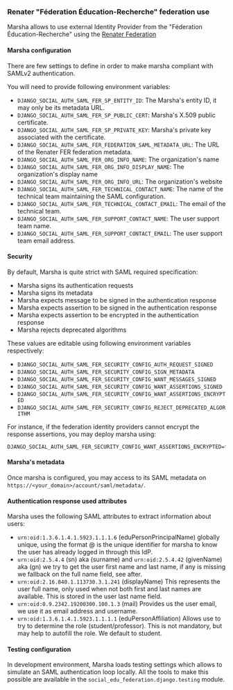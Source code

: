 ### Renater "Féderation Éducation-Recherche" federation use

Marsha allows to use external Identity Provider from the "Féderation Éducation-Recherche"
using the [Renater Federation](https://services.renater.fr/federation/introduction/index)


#### Marsha configuration

There are few settings to define in order to make marsha compliant with SAMLv2 authentication.

You will need to provide following environment variables:
- `DJANGO_SOCIAL_AUTH_SAML_FER_SP_ENTITY_ID`:  The Marsha's entity ID, it may only be its
  metadata URL.
- `DJANGO_SOCIAL_AUTH_SAML_FER_SP_PUBLIC_CERT`: Marsha's X.509 public certificate.
- `DJANGO_SOCIAL_AUTH_SAML_FER_SP_PRIVATE_KEY`: Marsha's private key associated with
  the certificate.
- `DJANGO_SOCIAL_AUTH_SAML_FER_FEDERATION_SAML_METADATA_URL`: The URL of the
  Renater FER federation metadata.
- `DJANGO_SOCIAL_AUTH_SAML_FER_ORG_INFO_NAME`: The organization's name
- `DJANGO_SOCIAL_AUTH_SAML_FER_ORG_INFO_DISPLAY_NAME`: The organization's display name
- `DJANGO_SOCIAL_AUTH_SAML_FER_ORG_INFO_URL`: The organization's website
- `DJANGO_SOCIAL_AUTH_SAML_FER_TECHNICAL_CONTACT_NAME`: The name of the technical
  team maintaining the SAML configuration.
- `DJANGO_SOCIAL_AUTH_SAML_FER_TECHNICAL_CONTACT_EMAIL`: The email of the technical team.
- `DJANGO_SOCIAL_AUTH_SAML_FER_SUPPORT_CONTACT_NAME`: The user support team name.
- `DJANGO_SOCIAL_AUTH_SAML_FER_SUPPORT_CONTACT_EMAIL`: The user support team email address.


#### Security

By default, Marsha is quite strict with SAML required specification:
 - Marsha signs its authentication requests
 - Marsha signs its metadata
 - Marsha expects message to be signed in the authentication response
 - Marsha expects assertion to be signed in the authentication response
 - Marsha expects assertion to be encrypted in the authentication response
 - Marsha rejects deprecated algorithms

These values are editable using following environment variables respectively:
- `DJANGO_SOCIAL_AUTH_SAML_FER_SECURITY_CONFIG_AUTH_REQUEST_SIGNED`
- `DJANGO_SOCIAL_AUTH_SAML_FER_SECURITY_CONFIG_SIGN_METADATA`
- `DJANGO_SOCIAL_AUTH_SAML_FER_SECURITY_CONFIG_WANT_MESSAGES_SIGNED`
- `DJANGO_SOCIAL_AUTH_SAML_FER_SECURITY_CONFIG_WANT_ASSERTIONS_SIGNED`
- `DJANGO_SOCIAL_AUTH_SAML_FER_SECURITY_CONFIG_WANT_ASSERTIONS_ENCRYPTED`
- `DJANGO_SOCIAL_AUTH_SAML_FER_SECURITY_CONFIG_REJECT_DEPRECATED_ALGORITHM`

For instance, if the federation identity providers cannot encrypt the response assertions,
you may deploy marsha using:

```shell
DJANGO_SOCIAL_AUTH_SAML_FER_SECURITY_CONFIG_WANT_ASSERTIONS_ENCRYPTED=false
```

#### Marsha's metadata

Once marsha is configured, you may access to its SAML metadata on
`https://<your_domain>/account/saml/metadata/`.


#### Authentication response used attributes

Marsha uses the following SAML attributes to extract information about users:
 - `urn:oid:1.3.6.1.4.1.5923.1.1.1.6` (eduPersonPrincipalName)
   globally unique, using the format <user>@<institution> is the unique identifier
   for marsha to know the user has already logged in through this IdP.
 - `urn:oid:2.5.4.4` (sn) aka (surname) and `urn:oid:2.5.4.42` (givenName) aka (gn)
   we try to get the user first name and last name, if any is missing
   we fallback on the full name field, see after.
 - `urn:oid:2.16.840.1.113730.3.1.241` (displayName)
   This represents the user full name, only used when not both first and last
   names are available. This is stored in the user last name field.
 - `urn:oid:0.9.2342.19200300.100.1.3` (mail)
   Provides us the user email, we use it as email address and username.
 - `urn:oid:1.3.6.1.4.1.5923.1.1.1.1` (eduPersonAffiliation)
   Allows use to try to determine the role (student/professor).
   This is not mandatory, but may help to autofill the role.
   We default to student.


#### Testing configuration

In development environment, Marsha loads testing settings which allows to simulate
an SAML authentication loop locally. All the tools to make this possible are
available in the `social_edu_federation.django.testing` module.
